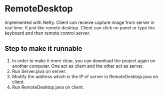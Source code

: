 # RemoteDesktop
Implemented with Netty. Client can receive capture image from server in real time. It just like remote desktop. Client can click on panel or type the keyboard and then remote control server.

## Step to make it runnable
1. In order to make it more clear, you can download the project again on another computer. One act as client and the other act as server.
2. Run Server.java on server.
3. Modify the address which is the IP of server in RemoteDesktop.java on client.
4. Run RemoteDesktop.java on client.
